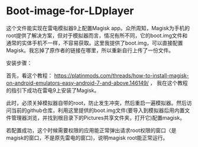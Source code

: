 # Boot-image-for-LDplayer

这个文件能实现在雷电模拟器9上配置Magisk app。众所周知，Magisk为手机的root提供了解决方案，但对于模拟器而言，情况有所不同，它的boot.img文件和通常的实体手机不一样，不容易获取。这里我提供了boot.img，可以直接配置Magisk。我忘掉了原作者的链接在哪里，所以重新自行上传了一份文件。

安装步骤：

首先，看这个教程： https://platinmods.com/threads/how-to-install-magisk-on-android-emulators-easy-android-7-and-above.146149/ ， 我在这个教程的指引下成功在雷电9上安装了Magisk。

此时，必须关掉模拟器自带的root，防止发生冲突，然后重启一遍模拟器。然后访问当前的github仓库，利用这里提供的boot.img文件(要导入到模拟器后用内置文件管理器浏览，并找到根目录下的Pictures共享文件夹，打开它)配置magisk。

若配置成功，这个时候需要权限的应用能正常弹出请求root权限的窗口〈是magisk的窗口，不是原先雷电的窗口)，说明magisk root能正常运行。
